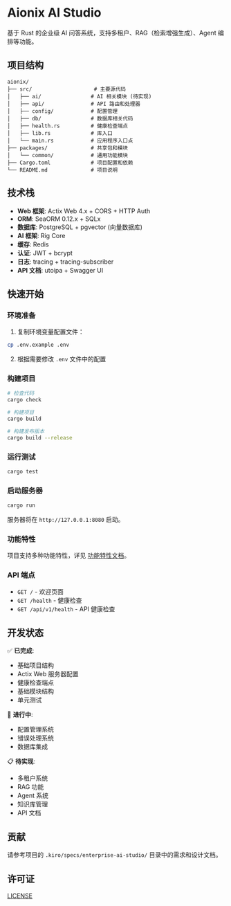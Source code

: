 # Aionix AI Studio

基于 Rust 的企业级 AI 问答系统，支持多租户、RAG（检索增强生成）、Agent 编排等功能。

## 项目结构

```
aionix/
├── src/                    # 主要源代码
│   ├── ai/                # AI 相关模块 (待实现)
│   ├── api/               # API 路由和处理器
│   ├── config/            # 配置管理
│   ├── db/                # 数据库相关代码
│   ├── health.rs          # 健康检查端点
│   ├── lib.rs             # 库入口
│   └── main.rs            # 应用程序入口点
├── packages/              # 共享包和模块
│   └── common/            # 通用功能模块
├── Cargo.toml             # 项目配置和依赖
└── README.md              # 项目说明
```

## 技术栈

- **Web 框架**: Actix Web 4.x + CORS + HTTP Auth
- **ORM**: SeaORM 0.12.x + SQLx
- **数据库**: PostgreSQL + pgvector (向量数据库)
- **AI 框架**: Rig Core
- **缓存**: Redis
- **认证**: JWT + bcrypt
- **日志**: tracing + tracing-subscriber
- **API 文档**: utoipa + Swagger UI

## 快速开始

### 环境准备

1. 复制环境变量配置文件：
```bash
cp .env.example .env
```

2. 根据需要修改 `.env` 文件中的配置

### 构建项目

```bash
# 检查代码
cargo check

# 构建项目
cargo build

# 构建发布版本
cargo build --release
```

### 运行测试

```bash
cargo test
```

### 启动服务器

```bash
cargo run
```

服务器将在 `http://127.0.0.1:8080` 启动。

### 功能特性

项目支持多种功能特性，详见 [功能特性文档](docs/features.md)。

### API 端点

- `GET /` - 欢迎页面
- `GET /health` - 健康检查
- `GET /api/v1/health` - API 健康检查

## 开发状态

✅ **已完成**:
- 基础项目结构
- Actix Web 服务器配置
- 健康检查端点
- 基础模块结构
- 单元测试

🚧 **进行中**:
- 配置管理系统
- 错误处理系统
- 数据库集成

📋 **待实现**:
- 多租户系统
- RAG 功能
- Agent 系统
- 知识库管理
- API 文档

## 贡献

请参考项目的 `.kiro/specs/enterprise-ai-studio/` 目录中的需求和设计文档。

## 许可证

[LICENSE](LICENSE)